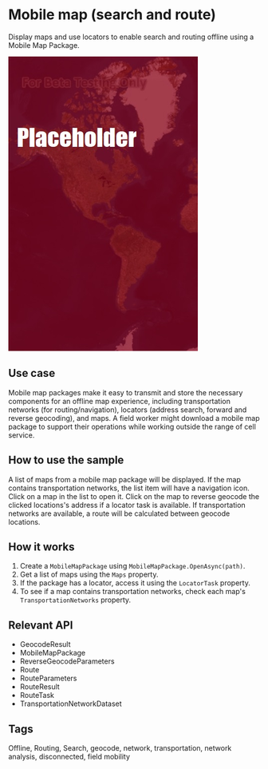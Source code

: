 # Mobile map (search and route)

Display maps and use locators to enable search and routing offline using a Mobile Map Package.

![](MobileMapSearchAndRoute.jpg)

## Use case

Mobile map packages make it easy to transmit and store the necessary components for an offline map experience, including transportation networks (for routing/navigation), locators (address search, forward and reverse geocoding), and maps. A field worker might download a mobile map package to support their operations while working outside the range of cell service.

## How to use the sample

A list of maps from a mobile map package will be displayed. If the map contains transportation networks, the list item will have a navigation icon. Click on a map in the list to open it. Click on the map to reverse geocode the clicked locations's address if a locator task is available. If transportation networks are available, a route will be calculated between geocode locations.

## How it works

1.  Create a `MobileMapPackage` using `MobileMapPackage.OpenAsync(path)`.
2. Get a list of maps using the `Maps` property.
3.  If the package has a locator, access it using the `LocatorTask` property.
4.  To see if a map contains transportation networks, check each map's `TransportationNetworks` property.

## Relevant API

* GeocodeResult
* MobileMapPackage
* ReverseGeocodeParameters
* Route
* RouteParameters
* RouteResult
* RouteTask
* TransportationNetworkDataset

## Tags

Offline, Routing, Search, geocode, network, transportation, network analysis, disconnected, field mobility